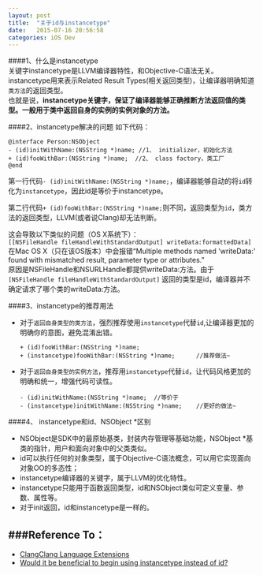 ```yaml
---
layout: post
title:  "关于id与instancetype"
date:   2015-07-16 20:56:58
categories: iOS Dev
---
```

####1、什么是instancetype  
关键字instancetype是LLVM编译器特性，和Objective-C语法无关。instancetype用来表示Related Result Types(相关返回类型)，让编译器明确知道`类方法`的返回类型。  
也就是说，**instancetype关键字，保证了编译器能够正确推断方法返回值的类型。**一般用于类中**返回自身的实例的实例对象的方法。**


####2、instancetype解决的问题
如下代码：

	@interface Person:NSObject
	- (id)initWithName:(NSString *)name; //1、 initializer，初始化方法
	+ (id)fooWithBar:(NSString *)name;  //2、 class factory，类工厂
	@end

第一行代码`- (id)initWithName:(NSString *)name;`，编译器能够自动的将`id`转化为`instancetype`，因此id是等价于instancetype。
  
第二行代码`+ (id)fooWithBar:(NSString *)name;`则不同，返回类型为`id`，类方法的返回类型，LLVM(或者说Clang)却无法判断。

这会导致以下类似的问题（OS X系统下）：  
`[[NSFileHandle fileHandleWithStandardOutput] writeData:formattedData]`  
在Mac OS X（只在该OS版本）中会报错“Multiple methods named 'writeData:' found with mismatched result, parameter type or attributes.”  
原因是NSFileHandle和NSURLHandle都提供writeData:方法。由于`[NSFileHandle fileHandleWithStandardOutput]` 返回的类型是id，编译器并不确定请求了哪个类的writeData:方法。

####3、instancetype的推荐用法   

*	对于`返回自身类型的类方法`，强烈推荐使用`instancetype`代替`id`,让编译器更加的明确你的意图，避免混淆出错。
			
		+ (id)fooWithBar:(NSString *)name;
		+ (instancetype)fooWithBar:(NSString *)name;      //推荐做法~
		
*	对于`返回自身类型的实例方法`，推荐用`instancetype`代替`id`，让代码风格更加的明确和统一，增强代码可读性。   
	
		- (id)initWithName:(NSString *)name;  //等价于
		- (instancetype)initWithName:(NSString *)name;    //更好的做法~	  

####4、 instancetype和id、NSObject *区别  

*	NSObject是SDK中的最原始基类，封装内存管理等基础功能，NSObject *基类的指针，用户和面向对象中的父类类似。
*	id可以执行任何的对象类型，属于Objective-C语法概念，可以用它实现面向对象OO的多态性；
*	instancetype编译器的关键字，属于LLVM的优化特性。
*	instancetype只能用于函数返回类型，id和NSObject类似可定义变量、参数、属性等。
*	对于init返回，id和instancetype是一样的。


###Reference To：  
---  
*	[ClangClang Language Extensions](http://clang.llvm.org/docs/LanguageExtensions.html#objective-c-features)
*	[Would it be beneficial to begin using instancetype instead of id?](http://stackoverflow.com/questions/8972221/would-it-be-beneficial-to-begin-using-instancetype-instead-of-id)